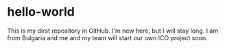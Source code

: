 # hello-world
This is my dirst repository in GitHub. I'm new here, but I will stay long. 
I am from Bulgaria and me and my team will start our own ICO project soon.

